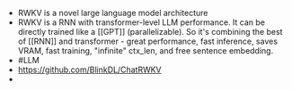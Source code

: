 - RWKV is a novel large language model architecture
- RWKV is a RNN with transformer-level LLM performance. It can be directly
   trained like a [[GPT]] (parallelizable). So it's combining the best of [[RNN]] 
  and transformer - great performance, fast inference, saves VRAM, fast 
  training, "infinite" ctx_len, and free sentence embedding.
- #LLM
- https://github.com/BlinkDL/ChatRWKV
-